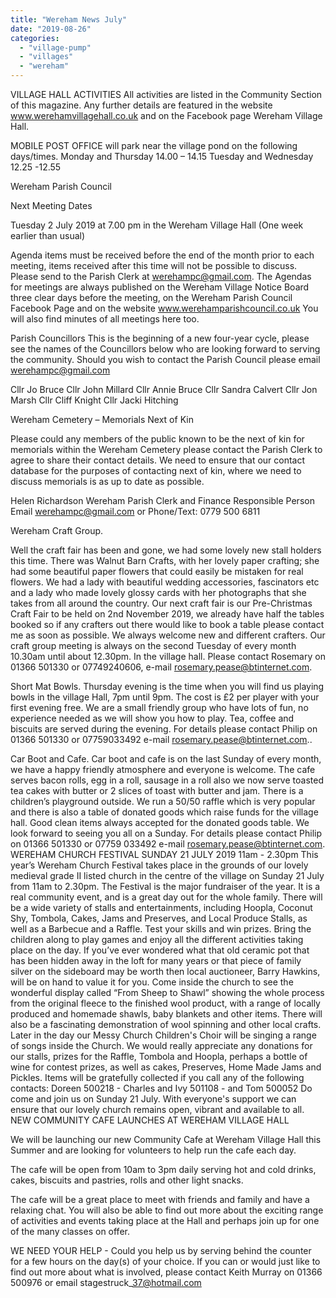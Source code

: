 ```yaml
---
title: "Wereham News July"
date: "2019-08-26"
categories: 
  - "village-pump"
  - "villages"
  - "wereham"
---
```


VILLAGE HALL ACTIVITIES All activities are listed in the Community Section of this magazine. Any further details are featured in the website www.werehamvillagehall.co.uk and on the Facebook page Wereham Village Hall.

MOBILE POST OFFICE will park near the village pond on the following days/times. Monday and Thursday 14.00 – 14.15 Tuesday and Wednesday 12.25 -12.55

Wereham Parish Council

Next Meeting Dates

Tuesday 2 July 2019 at 7.00 pm in the Wereham Village Hall (One week earlier than usual)

Agenda items must be received before the end of the month prior to each meeting, items received after this time will not be possible to discuss. Please send to the Parish Clerk at werehampc@gmail.com. The Agendas for meetings are always published on the Wereham Village Notice Board three clear days before the meeting, on the Wereham Parish Council Facebook Page and on the website www.werehamparishcouncil.co.uk You will also find minutes of all meetings here too.

Parish Councillors This is the beginning of a new four-year cycle, please see the names of the Councillors below who are looking forward to serving the community. Should you wish to contact the Parish Council please email werehampc@gmail.com

Cllr Jo Bruce Cllr John Millard Cllr Annie Bruce Cllr Sandra Calvert Cllr Jon Marsh Cllr Cliff Knight Cllr Jacki Hitching

Wereham Cemetery – Memorials Next of Kin

Please could any members of the public known to be the next of kin for memorials within the Wereham Cemetery please contact the Parish Clerk to agree to share their contact details. We need to ensure that our contact database for the purposes of contacting next of kin, where we need to discuss memorials is as up to date as possible.

Helen Richardson Wereham Parish Clerk and Finance Responsible Person Email werehampc@gmail.com or Phone/Text: 0779 500 6811

Wereham Craft Group.

Well the craft fair has been and gone, we had some lovely new stall holders this time. There was Walnut Barn Crafts, with her lovely paper crafting; she had some beautiful paper flowers that could easily be mistaken for real flowers. We had a lady with beautiful wedding accessories, fascinators etc and a lady who made lovely glossy cards with her photographs that she takes from all around the country. Our next craft fair is our Pre-Christmas Craft Fair to be held on 2nd November 2019, we already have half the tables booked so if any crafters out there would like to book a table please contact me as soon as possible. We always welcome new and different crafters. Our craft group meeting is always on the second Tuesday of every month 10.30am until about 12.30pm. In the village hall. Please contact Rosemary on 01366 501330 or 07749240606, e-mail rosemary.pease@btinternet.com.

Short Mat Bowls. Thursday evening is the time when you will find us playing bowls in the village Hall, 7pm until 9pm. The cost is £2 per player with your first evening free. We are a small friendly group who have lots of fun, no experience needed as we will show you how to play. Tea, coffee and biscuits are served during the evening. For details please contact Philip on 01366 501330 or 07759033492 e-mail rosemary.pease@btinternet.com..

Car Boot and Cafe. Car boot and cafe is on the last Sunday of every month, we have a happy friendly atmosphere and everyone is welcome. The cafe serves bacon rolls, egg in a roll, sausage in a roll also we now serve toasted tea cakes with butter or 2 slices of toast with butter and jam. There is a children’s playground outside. We run a 50/50 raffle which is very popular and there is also a table of donated goods which raise funds for the village hall. Good clean items always accepted for the donated goods table. We look forward to seeing you all on a Sunday. For details please contact Philip on 01366 501330 or 07759 033492 e-mail rosemary.pease@btinternet.com. WEREHAM CHURCH FESTIVAL SUNDAY 21 JULY 2019 11am - 2.30pm This year’s Wereham Church Festival takes place in the grounds of our lovely medieval grade II listed church in the centre of the village on Sunday 21 July from 11am to 2.30pm. The Festival is the major fundraiser of the year. It is a real community event, and is a great day out for the whole family. There will be a wide variety of stalls and entertainments, including Hoopla, Coconut Shy, Tombola, Cakes, Jams and Preserves, and Local Produce Stalls, as well as a Barbecue and a Raffle. Test your skills and win prizes. Bring the children along to play games and enjoy all the different activities taking place on the day. If you’ve ever wondered what that old ceramic pot that has been hidden away in the loft for many years or that piece of family silver on the sideboard may be worth then local auctioneer, Barry Hawkins, will be on hand to value it for you. Come inside the church to see the wonderful display called “From Sheep to Shawl” showing the whole process from the original fleece to the finished wool product, with a range of locally produced and homemade shawls, baby blankets and other items. There will also be a fascinating demonstration of wool spinning and other local crafts. Later in the day our Messy Church Children's Choir will be singing a range of songs inside the Church. We would really appreciate any donations for our stalls, prizes for the Raffle, Tombola and Hoopla, perhaps a bottle of wine for contest prizes, as well as cakes, Preserves, Home Made Jams and Pickles. Items will be gratefully collected if you call any of the following contacts: Doreen 500218 - Charles and Ivy 501108 - and Tom 500052 Do come and join us on Sunday 21 July. With everyone's support we can ensure that our lovely church remains open, vibrant and available to all. NEW COMMUNITY CAFE LAUNCHES AT WEREHAM VILLAGE HALL

We will be launching our new Community Cafe at Wereham Village Hall this Summer and are looking for volunteers to help run the cafe each day.

The cafe will be open from 10am to 3pm daily serving hot and cold drinks, cakes, biscuits and pastries, rolls and other light snacks.

The cafe will be a great place to meet with friends and family and have a relaxing chat. You will also be able to find out more about the exciting range of activities and events taking place at the Hall and perhaps join up for one of the many classes on offer.

WE NEED YOUR HELP - Could you help us by serving behind the counter for a few hours on the day(s) of your choice. If you can or would just like to find out more about what is involved, please contact Keith Murray on 01366 500976 or email stagestruck\_37@hotmail.com
